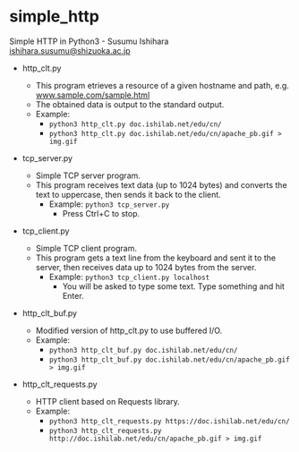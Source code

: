 # simple_http

Simple HTTP in Python3 - Susumu Ishihara <ishihara.susumu@shizuoka.ac.jp>

- http_clt.py
  - This program etrieves a resource of a given hostname and path, e.g. www.sample.com/sample.html
  - The obtained data is output to the standard output.
  - Example:
    - `python3 http_clt.py doc.ishilab.net/edu/cn/`
    - `python3 http_clt.py doc.ishilab.net/edu/cn/apache_pb.gif > img.gif`

- tcp_server.py
  - Simple TCP server program.
  - This program receives text data (up to 1024 bytes) and converts the text to uppercase,
    then sends it back to the client.
    - Example: `python3 tcp_server.py`
      - Press Ctrl+C to stop.

- tcp_client.py
  - Simple TCP client program.
  - This program gets a text line from the keyboard and sent it to the server, then
    receives data up to 1024 bytes from the server.
    - Example: `python3 tcp_client.py localhost`
      - You will be asked to type some text. Type something and hit Enter.

- http_clt_buf.py
  - Modified version of http_clt.py to use buffered I/O.
  - Example:
    - `python3 http_clt_buf.py doc.ishilab.net/edu/cn/`
    - `python3 http_clt_buf.py doc.ishilab.net/edu/cn/apache_pb.gif > img.gif`

- http_clt_requests.py
  - HTTP client based on Requests library.
  - Example:
    - `python3 http_clt_requests.py https://doc.ishilab.net/edu/cn/`
    - `python3 http_clt_requests.py http://doc.ishilab.net/edu/cn/apache_pb.gif > img.gif`

